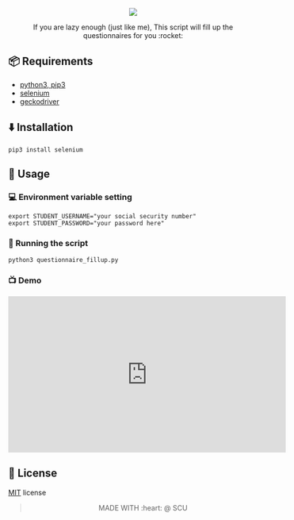 
<p align="center">
    <img src="http://www.litchfieldfiredepartment.com/wp-content/uploads/2013/11/Online-Poker-Robot.jpeg">
</p>
<p align="center">If you are lazy enough (just like me), This script will fill up the questionnaires for you :rocket:</p>




## :package: Requirements 
 
- [python3, pip3](https://python.org)
- [selenium](https://selenium-python.readthedocs.io/installation.html) 
- [geckodriver](https://github.com/mozilla/geckodriver/releases)

## :arrow_down: Installation 

```shell
pip3 install selenium
```

## :syringe: Usage

### :computer: Environment variable setting

```shell
export STUDENT_USERNAME="your social security number"
export STUDENT_PASSWORD="your password here"
```

### :running: Running the script 

```shell
python3 questionnaire_fillup.py 
```

### :tv: Demo

<p align="center">
<iframe width="560" height="315" src="https://www.youtube.com/embed/4uI3n_HGbCc" frameborder="0" allow="accelerometer; autoplay; encrypted-media; gyroscope; picture-in-picture" allowfullscreen></iframe>
</p>

## :page_facing_up: License

[MIT](./LICENSE.md) license

<p align="center">
  <blockquote>
      <p align="center" text-aligh="center">MADE WITH :heart: @ SCU</p>
  </blockquote>
</p>
